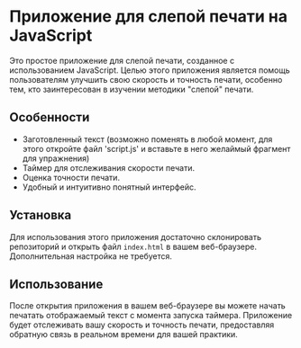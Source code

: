 # Приложение для слепой печати на JavaScript

Это простое приложение для слепой печати, созданное с использованием JavaScript. Целью этого приложения является помощь пользователям улучшить свою скорость и точность печати, особенно тем, кто заинтересован в изучении методики "слепой" печати.

## Особенности

- Заготовленный текст (возможно поменять в любой момент, для этого откройте файл 'script.js' и вставьте в него желаймый фрагмент для упражнения)
- Таймер для отслеживания скорости печати.
- Оценка точности печати.
- Удобный и интуитивно понятный интерфейс.

## Установка

Для использования этого приложения достаточно склонировать репозиторий и открыть файл `index.html` в вашем веб-браузере. Дополнительная настройка не требуется.

## Использование

После открытия приложения в вашем веб-браузере вы можете начать печатать отображаемый текст с момента запуска таймера. Приложение будет отслеживать вашу скорость и точность печати, предоставляя обратную связь в реальном времени для вашей практики.
